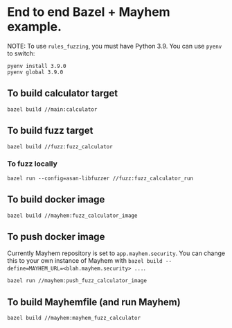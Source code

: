 # End to end Bazel + Mayhem example.

NOTE: To use `rules_fuzzing`, you must have Python 3.9. You can use `pyenv` to switch:
```
pyenv install 3.9.0
pyenv global 3.9.0
```

## To build calculator target

```
bazel build //main:calculator
```

## To build fuzz target

```
bazel build //fuzz:fuzz_calculator
```

### To fuzz locally

```
bazel run --config=asan-libfuzzer //fuzz:fuzz_calculator_run
```

## To build docker image

```
bazel build //mayhem:fuzz_calculator_image
```

## To push docker image

Currently Mayhem repository is set to `app.mayhem.security`. You can change this to your own instance of Mayhem with `bazel build --define=MAYHEM_URL=<blah.mayhem.security> ...`.

```
bazel run //mayhem:push_fuzz_calculator_image
```

## To build Mayhemfile (and run Mayhem)

```
bazel build //mayhem:mayhem_fuzz_calculator
```
